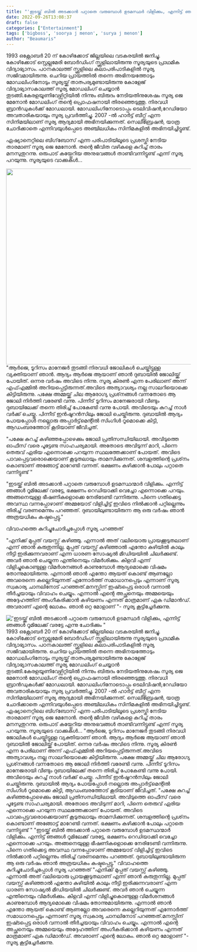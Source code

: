 ```yaml
---
title: "'ഇടയ്ക്ക് ബിൽ അടക്കാൻ പറ്റാതെ വരുമ്പോൾ ഉടമസ്ഥർ വിളിക്കും, എന്നിട്ട് ഞങ്ങൾ റൂമിലേക്ക് വരട്ടേ എന്നു ചോദിക്കും \""
date: 2022-09-26T13:08:37
draft: false
categories: ["Entertainment"]
tags: ['bigboss', 'soorya j menon', 'surya j menon']
author: "Beaumaris"
---
```


1993 ഒക്റ്റോബർ 20 ന് കോഴിക്കോട് ജില്ലയിലെ വടകരയിൽ ജനിച്ചു. കോഴിക്കോട് സ്റ്റെല്ലമേരി ബോർഡിംഗ് സ്ക്കൂളിലായിരുന്നു സൂര്യയുടെ പ്രാഥമിക വിദ്യാഭ്യാസം. പഠനകാലത്ത് സ്ക്കൂളിലെ കലാപരിപാടികളിൽ സൂര്യ സജിവമായിരുന്നു. ചെറിയ പ്രായത്തിൽ തന്നെ അഭിനയത്തോടും മോഡലിംഗിനോടും സൂര്യയ്ക്ക് താത്പര്യമുണ്ടായിരുന്നു കോളേജ് വിദ്യാഭ്യാസകാലത്ത് സൂര്യ മോഡലിംഗ് ചെയ്യാൻ തുടങ്ങി.കേരളയൂണിവേഴ്സിറ്റിയിൽ നിന്നും ബിരുദം നേടിയതിനുശേഷം സൂര്യ ജെ മേനോൻ മോഡലിംഗ് തന്റെ പ്രൊഫഷനായി തിരഞ്ഞെടുത്തു. നിരവധി ബ്രാൻഡുകൾക്ക് മോഡലായി. മോഡലിംഗിനോടൊപ്പം ടെലിവിഷൻ,റേഡിയോ അവതാരികയായും സൂര്യ പ്രവർത്തിച്ചു. 2007 -ൽ ഹാർട്ട് ബീറ്റ്സ് എന്ന സിനിമയിലാണ് സൂര്യ ആദ്യമായി അഭിനയിക്കുന്നത്. സെലിബ്രേഷൻ, യാത്ര ചോദിക്കാതെ എന്നിവയുൾപ്പെടെ അഞ്ചിലധികം സിനിമകളിൽ അഭിനയിച്ചിട്ടുണ്ട്.

ഏഷ്യാനെറ്റിലെ ബിഗ്‌ബോസ് എന്ന പരിപാടിയിലൂടെ പ്രശസ്തി നേടിയ താരമാണ് സൂര്യ ജെ മേനോൻ. തന്റെ ജീവിത വഴികളെ കുറിച്ച് താരം മനസുതുറന്നു. ഒരുപാട് കയ്പ്പേറിയ അനുഭവങ്ങൾ താണ്ടിവന്നിട്ടുണ്ട് എന്ന് സൂര്യ പറയുന്നു. സൂര്യയുടെ വാക്കുകൾ...

<img class="wp-image-352233 aligncenter" src="https://cdn.boolokam.com/articles/2022/09/ff222-scaled-1-1-1.jpg" alt="" width="1065" height="533" />"ആർജെ, ടൂറിസം മാനേജർ തുടങ്ങി നിരവധി ജോലികൾ ചെയ്തിട്ടുള്ള വ്യക്തിയാണ് ഞാൻ. ആദ്യം ആർജെ ആയാണ് ഞാൻ ദുബായിൽ ജോലിയ്ക്ക് പോയിത്. ഒന്നര വർഷം അവിടെ നിന്നു. സൂര്യ കിരൺ എന്ന പേരിലാണ് അന്ന് എഫ്എമ്മിൽ അറിയപ്പെട്ടിരുന്നത്.അവിടെ അത്യാവശ്യം നല്ല സാലറിയൊക്കെ കിട്ടിയിരുന്നു. പക്ഷേ അമ്മയ്ക്ക് ചില ആരോഗ്യ പ്രശ്‌നങ്ങൾ വന്നതോടെ ആ ജോലി നിർത്തി വരേണ്ടി വന്നു. പിന്നീട് ടൂറിസം മാനേജരായി വീണ്ടും ദുബായിലേക്ക് തന്നെ തിരിച്ച് പോകേണ്ടി വന്നു പോയി. അവിടെയും കുറച്ച് നാൾ വർക്ക് ചെയ്തു. പിന്നീട് ഇൻഷൂറൻസിലും ജോലി ചെയ്തിരുന്നു. ദുബായിൽ ആദ്യം പോയപ്പോൾ നല്ലൊരു അപ്പാർട്ട്‌മെന്റിൽ സിംഗിൾ റൂമൊക്കെ കിട്ടി, ആഡംബരത്തോട് കൂടിയാണ് ജീവിച്ചത്.

"പക്ഷേ കുറച്ച് കഴിഞ്ഞപ്പോഴെക്കും ജോലി പ്രതിസന്ധിയിലായി. അവിടുത്തെ ഓഫീസ് വരെ പൂട്ടേണ്ട സാഹചര്യമായി. അതോടെ അവിടുന്ന് മാറി, പിന്നെ തെരുവ് ഏരിയ എന്നൊക്കെ പറയുന്ന സ്ഥലത്തേക്കാണ് പോയത്. അവിടെ പാവപ്പെട്ടവരൊക്കെയാണ് കൂടുതലായും താമസിക്കുന്നത്. ശമ്പളത്തിന്റെ പ്രശ്‌നം കൊണ്ടാണ് അങ്ങോട്ട് മാറേണ്ടി വന്നത്. ഭക്ഷണം കഴിക്കാൻ പോലും പറ്റാതെ വന്നിട്ടുണ്ട് "

"ഇടയ്ക്ക് ബിൽ അടക്കാൻ പറ്റാതെ വരുമ്പോൾ ഉടമസ്ഥന്മാർ വിളിക്കും. എന്നിട്ട് ഞങ്ങൾ റൂമിലേക്ക് വരട്ടേ, ഭക്ഷണം റെഡിയാക്കി വെച്ചോ എന്നൊക്കെ പറയും. അങ്ങനെയുള്ള ഭീഷണികളൊക്കെ നേരിടേണ്ടി വന്നിരുന്നു. പിന്നെ ഗതിക്കെട്ട അവസ്ഥ വന്നപ്പോഴാണ് അമ്മയോട് വിളിച്ചിട്ട് ഇവിടെ നിൽക്കാൻ പറ്റില്ലെന്നും തിരിച്ച് വരണമെന്നും പറഞ്ഞത്. ദുബായിലുണ്ടായിരുന്ന ആ ഒരു വർഷം ഞാൻ അത്രയധികം കഷ്ടപ്പെട്ടു."

വിവാഹത്തെ കുറിച്ചുചോദിച്ചപ്പോൾ സൂര്യ പറഞ്ഞത്

"എനിക്ക് മുപ്പത് വയസ്സ് കഴിഞ്ഞു. എന്നാല്‍ അത് വലിയൊരു പ്രായക്കൂടുതലാണ് എന്ന് ഞാന്‍ കരുതുന്നില്ല. മുപ്പത് വയസ്സ് കഴിഞ്ഞാല്‍ എന്തോ കുഴിയില്‍ കാലും നീട്ടി ഇരിക്കുന്നവരാണ് എന്ന ധാരണ സോഷ്യല്‍ മീഡിയയില്‍ ചിലര്‍ക്കുണ്ട്. അവര്‍ ഞാന്‍ ചെയ്യുന്ന എന്തിനെയും വിമര്‍ശിക്കും. കിളവി എന്ന് വിളിച്ചുകൊണ്ടുള്ള വിമര്‍ശനങ്ങള്‍ കാണുമ്പോള്‍ ആദ്യമൊക്കെ വിഷമം തോന്നുമായിരുന്നു. എന്നാല്‍ ഞാന്‍ എന്തോ ആയത് കൊണ്ട് ആണല്ലോ അവരെന്നെ കല്ലെറിയുന്നത് എന്നോര്‍ത്ത് സമാധാനപ്പെടും എന്നാണ് സൂര്യ സ്വകാര്യ ചാനലിനോട് പറഞ്ഞത്.മനസ്സിന് ഇഷ്‍ടപ്പെട്ട ഒരാൾ വന്നാൽ തീർച്ചയായും വിവാഹം ചെയ്യും. എന്നാല്‍ എന്റെ അച്ഛനെയും അമ്മയെയും അദ്ദേഹത്തിന് അംഗീകരിക്കാന്‍ കഴിയണം എന്നത് മാത്രമാണ് ഏക ഡിമാൻഡ്. അവരാണ് എന്റെ ലോകം. ഞാൻ ഒറ്റ മോളാണ് "- സൂര്യ കൂട്ടിച്ചേർക്കുന്നു.


!['ഇടയ്ക്ക് ബിൽ അടക്കാൻ പറ്റാതെ വരുമ്പോൾ ഉടമസ്ഥർ വിളിക്കും, എന്നിട്ട് ഞങ്ങൾ റൂമിലേക്ക് വരട്ടേ എന്നു ചോദിക്കും "](https://cdn.boolokam.com/articles/2022/09/ff222-scaled-1-1-1.jpg)1993 ഒക്റ്റോബർ 20 ന് കോഴിക്കോട് ജില്ലയിലെ വടകരയിൽ ജനിച്ചു. കോഴിക്കോട് സ്റ്റെല്ലമേരി ബോർഡിംഗ് സ്ക്കൂളിലായിരുന്നു സൂര്യയുടെ പ്രാഥമിക വിദ്യാഭ്യാസം. പഠനകാലത്ത് സ്ക്കൂളിലെ കലാപരിപാടികളിൽ സൂര്യ സജിവമായിരുന്നു. ചെറിയ പ്രായത്തിൽ തന്നെ അഭിനയത്തോടും മോഡലിംഗിനോടും സൂര്യയ്ക്ക് താത്പര്യമുണ്ടായിരുന്നു കോളേജ് വിദ്യാഭ്യാസകാലത്ത് സൂര്യ മോഡലിംഗ് ചെയ്യാൻ തുടങ്ങി.കേരളയൂണിവേഴ്സിറ്റിയിൽ നിന്നും ബിരുദം നേടിയതിനുശേഷം സൂര്യ ജെ മേനോൻ മോഡലിംഗ് തന്റെ പ്രൊഫഷനായി തിരഞ്ഞെടുത്തു. നിരവധി ബ്രാൻഡുകൾക്ക് മോഡലായി. മോഡലിംഗിനോടൊപ്പം ടെലിവിഷൻ,റേഡിയോ അവതാരികയായും സൂര്യ പ്രവർത്തിച്ചു. 2007 -ൽ ഹാർട്ട് ബീറ്റ്സ് എന്ന സിനിമയിലാണ് സൂര്യ ആദ്യമായി അഭിനയിക്കുന്നത്. സെലിബ്രേഷൻ, യാത്ര ചോദിക്കാതെ എന്നിവയുൾപ്പെടെ അഞ്ചിലധികം സിനിമകളിൽ അഭിനയിച്ചിട്ടുണ്ട്. ഏഷ്യാനെറ്റിലെ ബിഗ്‌ബോസ് എന്ന പരിപാടിയിലൂടെ പ്രശസ്തി നേടിയ താരമാണ് സൂര്യ ജെ മേനോൻ. തന്റെ ജീവിത വഴികളെ കുറിച്ച് താരം മനസുതുറന്നു. ഒരുപാട് കയ്പ്പേറിയ അനുഭവങ്ങൾ താണ്ടിവന്നിട്ടുണ്ട് എന്ന് സൂര്യ പറയുന്നു. സൂര്യയുടെ വാക്കുകൾ... "ആർജെ, ടൂറിസം മാനേജർ തുടങ്ങി നിരവധി ജോലികൾ ചെയ്തിട്ടുള്ള വ്യക്തിയാണ് ഞാൻ. ആദ്യം ആർജെ ആയാണ് ഞാൻ ദുബായിൽ ജോലിയ്ക്ക് പോയിത്. ഒന്നര വർഷം അവിടെ നിന്നു. സൂര്യ കിരൺ എന്ന പേരിലാണ് അന്ന് എഫ്എമ്മിൽ അറിയപ്പെട്ടിരുന്നത്.അവിടെ അത്യാവശ്യം നല്ല സാലറിയൊക്കെ കിട്ടിയിരുന്നു. പക്ഷേ അമ്മയ്ക്ക് ചില ആരോഗ്യ പ്രശ്‌നങ്ങൾ വന്നതോടെ ആ ജോലി നിർത്തി വരേണ്ടി വന്നു. പിന്നീട് ടൂറിസം മാനേജരായി വീണ്ടും ദുബായിലേക്ക് തന്നെ തിരിച്ച് പോകേണ്ടി വന്നു പോയി. അവിടെയും കുറച്ച് നാൾ വർക്ക് ചെയ്തു. പിന്നീട് ഇൻഷൂറൻസിലും ജോലി ചെയ്തിരുന്നു. ദുബായിൽ ആദ്യം പോയപ്പോൾ നല്ലൊരു അപ്പാർട്ട്‌മെന്റിൽ സിംഗിൾ റൂമൊക്കെ കിട്ടി, ആഡംബരത്തോട് കൂടിയാണ് ജീവിച്ചത്. "പക്ഷേ കുറച്ച് കഴിഞ്ഞപ്പോഴെക്കും ജോലി പ്രതിസന്ധിയിലായി. അവിടുത്തെ ഓഫീസ് വരെ പൂട്ടേണ്ട സാഹചര്യമായി. അതോടെ അവിടുന്ന് മാറി, പിന്നെ തെരുവ് ഏരിയ എന്നൊക്കെ പറയുന്ന സ്ഥലത്തേക്കാണ് പോയത്. അവിടെ പാവപ്പെട്ടവരൊക്കെയാണ് കൂടുതലായും താമസിക്കുന്നത്. ശമ്പളത്തിന്റെ പ്രശ്‌നം കൊണ്ടാണ് അങ്ങോട്ട് മാറേണ്ടി വന്നത്. ഭക്ഷണം കഴിക്കാൻ പോലും പറ്റാതെ വന്നിട്ടുണ്ട് " "ഇടയ്ക്ക് ബിൽ അടക്കാൻ പറ്റാതെ വരുമ്പോൾ ഉടമസ്ഥന്മാർ വിളിക്കും. എന്നിട്ട് ഞങ്ങൾ റൂമിലേക്ക് വരട്ടേ, ഭക്ഷണം റെഡിയാക്കി വെച്ചോ എന്നൊക്കെ പറയും. അങ്ങനെയുള്ള ഭീഷണികളൊക്കെ നേരിടേണ്ടി വന്നിരുന്നു. പിന്നെ ഗതിക്കെട്ട അവസ്ഥ വന്നപ്പോഴാണ് അമ്മയോട് വിളിച്ചിട്ട് ഇവിടെ നിൽക്കാൻ പറ്റില്ലെന്നും തിരിച്ച് വരണമെന്നും പറഞ്ഞത്. ദുബായിലുണ്ടായിരുന്ന ആ ഒരു വർഷം ഞാൻ അത്രയധികം കഷ്ടപ്പെട്ടു." വിവാഹത്തെ കുറിച്ചുചോദിച്ചപ്പോൾ സൂര്യ പറഞ്ഞത് "എനിക്ക് മുപ്പത് വയസ്സ് കഴിഞ്ഞു. എന്നാല്‍ അത് വലിയൊരു പ്രായക്കൂടുതലാണ് എന്ന് ഞാന്‍ കരുതുന്നില്ല. മുപ്പത് വയസ്സ് കഴിഞ്ഞാല്‍ എന്തോ കുഴിയില്‍ കാലും നീട്ടി ഇരിക്കുന്നവരാണ് എന്ന ധാരണ സോഷ്യല്‍ മീഡിയയില്‍ ചിലര്‍ക്കുണ്ട്. അവര്‍ ഞാന്‍ ചെയ്യുന്ന എന്തിനെയും വിമര്‍ശിക്കും. കിളവി എന്ന് വിളിച്ചുകൊണ്ടുള്ള വിമര്‍ശനങ്ങള്‍ കാണുമ്പോള്‍ ആദ്യമൊക്കെ വിഷമം തോന്നുമായിരുന്നു. എന്നാല്‍ ഞാന്‍ എന്തോ ആയത് കൊണ്ട് ആണല്ലോ അവരെന്നെ കല്ലെറിയുന്നത് എന്നോര്‍ത്ത് സമാധാനപ്പെടും എന്നാണ് സൂര്യ സ്വകാര്യ ചാനലിനോട് പറഞ്ഞത്.മനസ്സിന് ഇഷ്‍ടപ്പെട്ട ഒരാൾ വന്നാൽ തീർച്ചയായും വിവാഹം ചെയ്യും. എന്നാല്‍ എന്റെ അച്ഛനെയും അമ്മയെയും അദ്ദേഹത്തിന് അംഗീകരിക്കാന്‍ കഴിയണം എന്നത് മാത്രമാണ് ഏക ഡിമാൻഡ്. അവരാണ് എന്റെ ലോകം. ഞാൻ ഒറ്റ മോളാണ് "- സൂര്യ കൂട്ടിച്ചേർക്കുന്നു.
